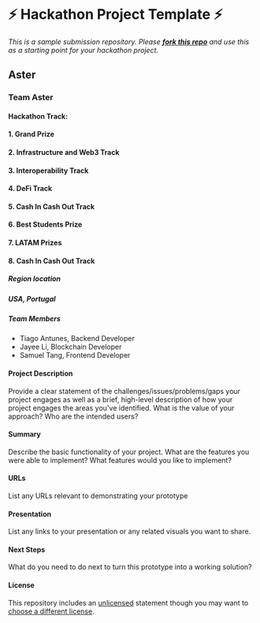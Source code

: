 
# ⚡ Hackathon Project Template ⚡
_This is a sample submission repository.
Please [__fork this repo__](https://help.github.com/articles/fork-a-repo/) and use this as a starting point for your hackathon project._

## Aster
### Team Aster

#### Hackathon Track:
#### 1. Grand Prize
#### 2. Infrastructure and Web3 Track
#### 3. Interoperability Track
#### 4. DeFi Track
#### 5. Cash In Cash Out Track
#### 6. Best Students Prize
#### 7. LATAM Prizes
#### 8. Cash In Cash Out Track

##### Region location
##### USA, Portugal

##### Team Members
- Tiago Antunes, Backend Developer
- Jayee Li, Blockchain Developer
- Samuel Tang, Frontend Developer

#### Project Description
Provide a clear statement of the challenges/issues/problems/gaps your project engages as well as a brief, high-level description of how your project engages the areas you've identified. What is the value of your approach? Who are the intended users?



#### Summary
Describe the basic functionality of your project. What are the features you were able to implement? What features would you like to implement?

#### URLs
List any URLs relevant to demonstrating your prototype

#### Presentation
List any links to your presentation or any related visuals you want to share.

#### Next Steps
What do you need to do next to turn this prototype into a working solution?

#### License
This repository includes an [unlicensed](http://unlicense.org/) statement though you may want to [choose a different license](https://choosealicense.com/).
